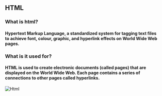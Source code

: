 ## HTML

### What is html?

#### Hypertext Markup Language, a standardized system for tagging text files to achieve font, colour, graphic, and hyperlink effects on World Wide Web pages.

### What is it used for?

#### HTML is used to create electronic documents (called pages) that are displayed on the World Wide Web. Each page contains a series of connections to other pages called hyperlinks.

![Html]({{baseurl}}/https://videohive.net/item/computer-screen-html-code-3/4780789)


